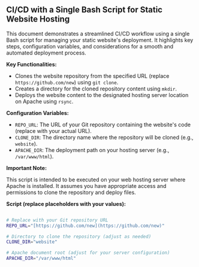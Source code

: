 ## CI/CD with a Single Bash Script for Static Website Hosting

This document demonstrates a streamlined CI/CD workflow using a single Bash script for managing your static website's deployment. It highlights key steps, configuration variables, and considerations for a smooth and automated deployment process.

**Key Functionalities:**

* Clones the website repository from the specified URL (replace `https://github.com/new`) using `git clone`.
* Creates a directory for the cloned repository content using `mkdir`.
* Deploys the website content to the designated hosting server location on Apache using `rsync`.

**Configuration Variables:**

* `REPO_URL`: The URL of your Git repository containing the website's code (replace with your actual URL).
* `CLONE_DIR`: The directory name where the repository will be cloned (e.g., `website`).
* `APACHE_DIR`: The deployment path on your hosting server (e.g., `/var/www/html`).

**Important Note:**

This script is intended to be executed on your web hosting server where Apache is installed. It assumes you have appropriate access and permissions to clone the repository and deploy files.

**Script (replace placeholders with your values):**

```bash

# Replace with your Git repository URL
REPO_URL="[https://github.com/new](https://github.com/new)"

# Directory to clone the repository (adjust as needed)
CLONE_DIR="website"

# Apache document root (adjust for your server configuration)
APACHE_DIR="/var/www/html"
